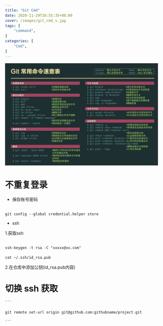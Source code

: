 ```yaml
---
title: "Git Cmd"
date: 2020-11-29T16:55:35+08:00
cover: /images/git_cmd_s.jpg
tags: [
    "command",
]
categories: [
    "Cmd",
]
---
```


<!--more-->


![git cmd](/images/git_cmd.png)

# 不重复登录

- 保存账号密码

```

git config --global credential.helper store

```

- ssh

1.获取ssh

```

ssh-keygen -t rsa -C "xxxxx@xx.com"

cat ~/.ssh/id_rsa.pub

```

2.在仓库中添加公钥(id_rsa.pub内容)


# 切换 ssh 获取

	```

	git remote set-url origin git@github.com:githubname/project.git

	```
